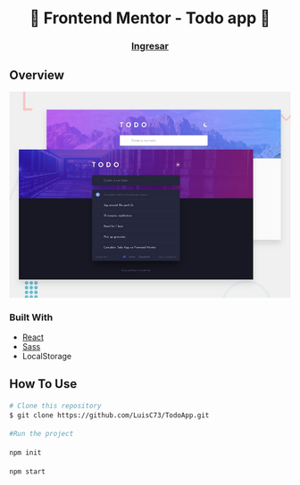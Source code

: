 <h1 align="center">👋 Frontend Mentor - Todo app 🚀</h1>

<div align="center">
  <h3>
    <a href="http://luisc73.github.io/TodoApp/">
      Ingresar
    </a>
  </h3>
</div>

## Overview

![Design preview for the Intro section with dropdown navigation coding challenge](./public/design/desktop-preview.jpg)

### Built With

- [React](https://reactjs.org/)
- [Sass](https://sass-lang.com/)
- LocalStorage


## How To Use

```bash
# Clone this repository
$ git clone https://github.com/LuisC73/TodoApp.git

#Run the project

npm init

npm start

```
